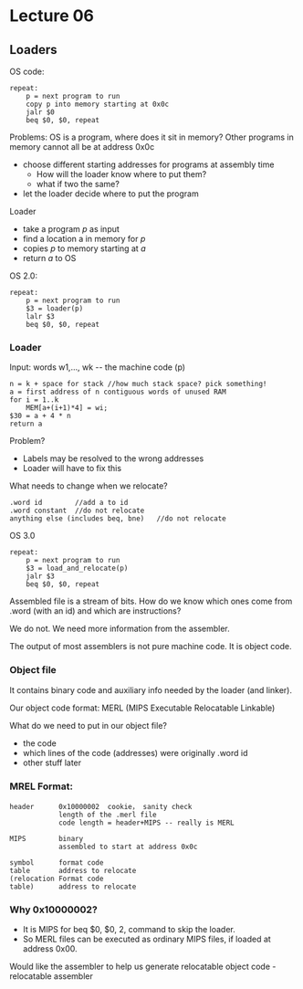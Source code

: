 # Lecture 06

## Loaders
OS code:
```
repeat:
	p = next program to run
	copy p into memory starting at 0x0c
	jalr $0
	beq $0, $0, repeat
```
Problems: OS is a program, where does it sit in memory? Other programs in memory cannot all be at address 0x0c

* choose different starting addresses for programs at assembly time
	* How will the loader know where to put them?
	* what if two the same?
* let the loader decide where to put the program

Loader
* take a program *p* as input
* find a location a in memory for *p*
* copies *p* to memory starting at *a*
* return *a* to OS

OS 2.0:
```
repeat:
	p = next program to run
	$3 = loader(p)
	lalr $3
	beq $0, $0, repeat
```

### Loader
Input: words w1,..., wk -- the machine code (p)
```
n = k + space for stack //how much stack space? pick something!
a = first address of n contiguous words of unused RAM
for i = 1..k
	MEM[a+(i+1)*4] = wi;
$30 = a + 4 * n
return a
```

Problem?
* Labels may be resolved to the wrong addresses
* Loader will have to fix this

What needs to change when we relocate?
```
.word id		//add a to id
.word constant	//do not relocate
anything else (includes beq, bne)	//do not relocate
```

OS 3.0
```
repeat:
	p = next program to run
	$3 = load_and_relocate(p)
	jalr $3
	beq $0, $0, repeat
```

Assembled file is a stream of bits. How do we know which ones come from .word (with an id) and which are instructions? 

We do not. We need more information from the assembler.

The output of most assemblers is not pure machine code. It is object code.

### Object file

It contains binary code and auxiliary info needed by the loader (and linker).

Our object code format: MERL (MIPS Executable Relocatable Linkable)

What do we need to put in our object file?
* the code
* which lines of the code (addresses) were originally .word id
* other stuff later

### MREL Format:
```
header		0x10000002	cookie， sanity check
			length of the .merl file
			code length = header+MIPS -- really is MERL
	
MIPS		binary
			assembled to start at address 0x0c

symbol		format code
table		address to relocate
(relocation	Format code
table)		address to relocate
```

### Why 0x10000002?
* It is MIPS for beq $0, $0, 2, command to skip the loader.
* So MERL files can be executed as ordinary MIPS files, if loaded at address 0x00.

Would like the assembler to help us generate relocatable object code - relocatable assembler
